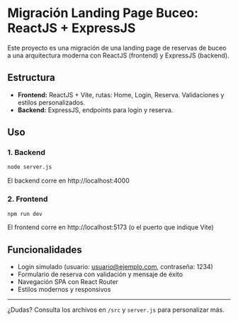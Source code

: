 # Migración Landing Page Buceo: ReactJS + ExpressJS

Este proyecto es una migración de una landing page de reservas de buceo a una arquitectura moderna con ReactJS (frontend) y ExpressJS (backend).

## Estructura
- **Frontend:** ReactJS + Vite, rutas: Home, Login, Reserva. Validaciones y estilos personalizados.
- **Backend:** ExpressJS, endpoints para login y reserva.

## Uso

### 1. Backend
```bash
node server.js
```
El backend corre en http://localhost:4000

### 2. Frontend
```bash
npm run dev
```
El frontend corre en http://localhost:5173 (o el puerto que indique Vite)

## Funcionalidades
- Login simulado (usuario: usuario@ejemplo.com, contraseña: 1234)
- Formulario de reserva con validación y mensaje de éxito
- Navegación SPA con React Router
- Estilos modernos y responsivos

---

¿Dudas? Consulta los archivos en `/src` y `server.js` para personalizar más.
